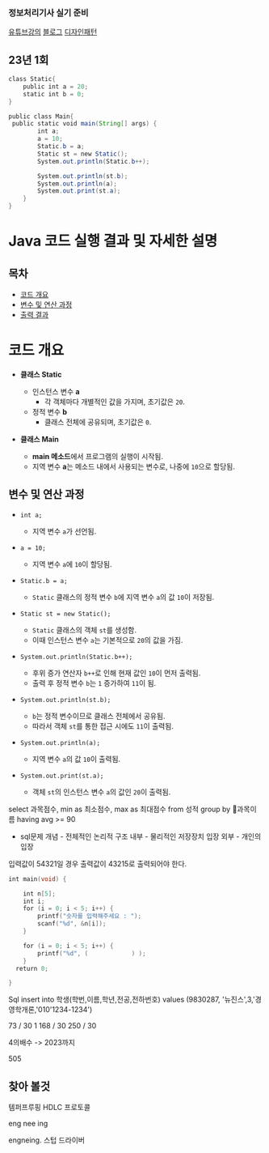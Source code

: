 ### 정보처리기사 실기 준비 
[유튜브강의](https://www.youtube.com/@HeungSsaem)
[블로그](https://starrykss.tistory.com/1856)
[디자인패턴]( https://starrykss.tistory.com/1856)



## 23년 1회 
```java
class Static{
    public int a = 20;
    static int b = 0;
}

public class Main{
 public static void main(String[] args) {
        int a;
        a = 10;
        Static.b = a;
        Static st = new Static();
        System.out.println(Static.b++);

        System.out.println(st.b);
        System.out.println(a);
        System.out.print(st.a);
    }
}
```

# Java 코드 실행 결과 및 자세한 설명

## 목차
- [코드 개요](#코드-개요)
- [변수 및 연산 과정](#변수-및-연산-과정)
- [출력 결과](#출력-결과)

# 코드 개요
- **클래스 Static**  
  - 인스턴스 변수 **a**  
    - 각 객체마다 개별적인 값을 가지며, 초기값은 `20`.
  - 정적 변수 **b**  
    - 클래스 전체에 공유되며, 초기값은 `0`.

- **클래스 Main**  
  - **main 메소드**에서 프로그램의 실행이 시작됨.
  - 지역 변수 **a**는 메소드 내에서 사용되는 변수로, 나중에 `10`으로 할당됨.

## 변수 및 연산 과정
- `int a;`  
  - 지역 변수 `a`가 선언됨.
- `a = 10;`  
  - 지역 변수 `a`에 `10`이 할당됨.
- `Static.b = a;`  
  - `Static` 클래스의 정적 변수 `b`에 지역 변수 `a`의 값 `10`이 저장됨.
  
- `Static st = new Static();`  
  - `Static` 클래스의 객체 `st`를 생성함.  
  - 이때 인스턴스 변수 `a`는 기본적으로 `20`의 값을 가짐.

- `System.out.println(Static.b++);`  
  - 후위 증가 연산자 `b++`로 인해 현재 값인 `10`이 먼저 출력됨.  
  - 출력 후 정적 변수 `b`는 `1` 증가하여 `11`이 됨.
  
- `System.out.println(st.b);`  
  - `b`는 정적 변수이므로 클래스 전체에서 공유됨.  
  - 따라서 객체 `st`를 통한 접근 시에도 `11`이 출력됨.
  
- `System.out.println(a);`  
  - 지역 변수 `a`의 값 `10`이 출력됨.
  
- `System.out.print(st.a);`  
  - 객체 `st`의 인스턴스 변수 `a`의 값인 `20`이 출력됨.


select 과목점수, min as 최소점수, max as 최대점수  from 성적 group by 과목이름  having avg >= 90

- sql문제
개념 - 전체적인 논리적 구조 
내부 - 물리적인 저장장치 입장 
외부 - 개인의 입장

입력값이 54321일 경우 출력값이 43215로 출력되어야 한다.
```c
int main(void) {

    int n[5];
    int i;
    for (i = 0; i < 5; i++) {
        printf("숫자를 입력해주세요 : ");
        scanf("%d", &n[i]);
    }

    for (i = 0; i < 5; i++) {
        printf("%d", (            ) );
    }
  return 0;

}
```

Sql
insert into 학생(학번,이름,학년,전공,전하번호) values (9830287, '뉴진스',3,'경영학개론,'010'1234-1234')

73 / 30 1
168 / 30 
250 / 30 

4의배수 -> 2023까지

505

## 찾아 볼것
템퍼프루핑
HDLC 프로토콜

eng
nee
ing

engneing. 
스텁 
드라이버
